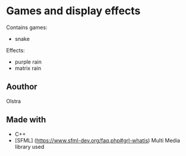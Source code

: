 # Games and display effects

Contains games:
* snake

Effects:
* purple rain
* matrix rain

## Aouthor
Olstra

## Made with 
* C++
* [SFML] (https://www.sfml-dev.org/faq.php#grl-whatis) Multi Media library used

